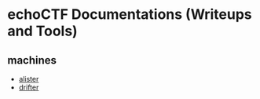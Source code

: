 # echoCTF Documentations (Writeups and Tools)
## machines
- [alister](alister/README.md)
- [drifter](drifter/README.md)
